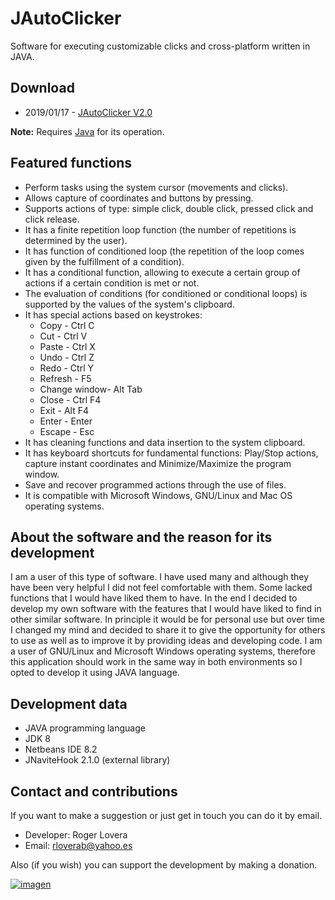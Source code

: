 # JAutoClicker
Software for executing customizable clicks and cross-platform written in JAVA.

## Download
* 2019/01/17 - [JAutoClicker V2.0](http://dapalan.com/H7RI)

**Note:** Requires [Java](https://www.java.com) for its operation.

## Featured functions
* Perform tasks using the system cursor (movements and clicks).
* Allows capture of coordinates and buttons by pressing.
* Supports actions of type: simple click, double click, pressed click and click release.
* It has a finite repetition loop function (the number of repetitions is determined by the user).
* It has function of conditioned loop (the repetition of the loop comes given by the fulfillment of a condition).
* It has a conditional function, allowing to execute a certain group of actions if a certain condition is met or not.
* The evaluation of conditions (for conditioned or conditional loops) is supported by the values of the system's clipboard.
* It has special actions based on keystrokes:
  * Copy - Ctrl C
  * Cut - Ctrl V
  * Paste - Ctrl X
  * Undo - Ctrl Z
  * Redo - Ctrl Y
  * Refresh - F5
  * Change window- Alt Tab
  * Close - Ctrl F4
  * Exit - Alt F4
  * Enter - Enter
  * Escape - Esc  
* It has cleaning functions and data insertion to the system clipboard.
* It has keyboard shortcuts for fundamental functions: Play/Stop actions, capture instant coordinates and Minimize/Maximize the program window.
* Save and recover programmed actions through the use of files.
* It is compatible with Microsoft Windows, GNU/Linux and Mac OS operating systems.

## About the software and the reason for its development
I am a user of this type of software. I have used many and although they have been very helpful I did not feel comfortable with them. Some lacked functions that I would have liked them to have. In the end I decided to develop my own software with the features that I would have liked to find in other similar software. In principle it would be for personal use but over time I changed my mind and decided to share it to give the opportunity for others to use as well as to improve it by providing ideas and developing code. I am a user of GNU/Linux and Microsoft Windows operating systems, therefore this application should work in the same way in both environments so I opted to develop it using JAVA language.

## Development data
* JAVA programming language
* JDK 8
* Netbeans IDE 8.2
* JNaviteHook 2.1.0 (external library)

## Contact and contributions
If you want to make a suggestion or just get in touch you can do it by email.

* Developer: Roger Lovera
* Email: rloverab@yahoo.es

Also (if you wish) you can support the development by making a donation.

[imagen_donativo]: https://www.paypalobjects.com/es_XC/i/btn/btn_donateCC_LG.gif

[enlace_donativo]: https://www.paypal.com/cgi-bin/webscr?cmd=_donations&business=EVGQ6CM66V7XY&lc=AL&item_name=JAutoClicker%20development&item_number=JACDEV&currency_code=USD&bn=PP%2dDonationsBF%3abtn_donateCC_LG%2egif%3aNonHosted

[![imagen][imagen_donativo]][enlace_donativo]

